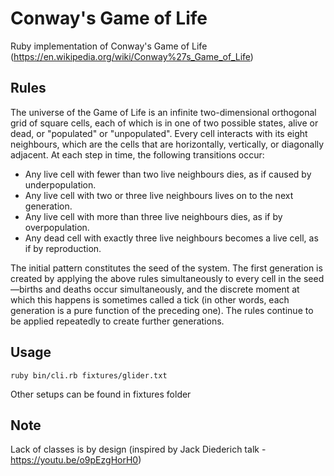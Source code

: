 # Conway's Game of Life
Ruby implementation of Conway's Game of Life (https://en.wikipedia.org/wiki/Conway%27s_Game_of_Life)

Rules
-----

The universe of the Game of Life is an infinite two-dimensional orthogonal grid of square cells, each of which is in one of two possible states, alive or dead, or "populated" or "unpopulated". Every cell interacts with its eight neighbours, which are the cells that are horizontally, vertically, or diagonally adjacent. At each step in time, the following transitions occur:
- Any live cell with fewer than two live neighbours dies, as if caused by underpopulation.
- Any live cell with two or three live neighbours lives on to the next generation.
- Any live cell with more than three live neighbours dies, as if by overpopulation.
- Any dead cell with exactly three live neighbours becomes a live cell, as if by reproduction.

The initial pattern constitutes the seed of the system. The first generation is created by applying the above rules simultaneously to every cell in the seed—births and deaths occur simultaneously, and the discrete moment at which this happens is sometimes called a tick (in other words, each generation is a pure function of the preceding one). The rules continue to be applied repeatedly to create further generations.

Usage
-----

```
ruby bin/cli.rb fixtures/glider.txt
```
Other setups can be found in fixtures folder

Note
----

Lack of classes is by design (inspired by Jack Diederich talk - https://youtu.be/o9pEzgHorH0)

